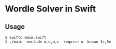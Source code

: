 # Wordle Solver in Swift

## Usage

```
$ swiftc main.swift
$ ./main -exclude m,o,a,c -require u -known 1s,5e
```
